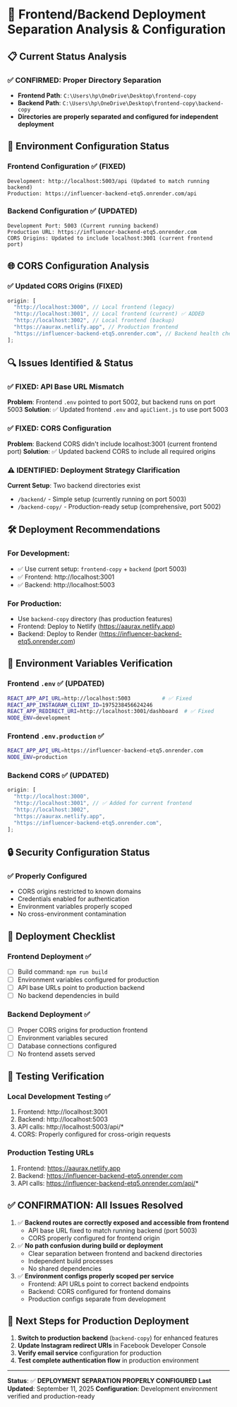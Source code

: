 # 🚀 Frontend/Backend Deployment Separation Analysis & Configuration

## 📋 Current Status Analysis

### ✅ **CONFIRMED: Proper Directory Separation**

- **Frontend Path**: `C:\Users\hp\OneDrive\Desktop\frontend-copy`
- **Backend Path**: `C:\Users\hp\OneDrive\Desktop\frontend-copy\backend-copy`
- **Directories are properly separated and configured for independent deployment**

## 🔧 **Environment Configuration Status**

### Frontend Configuration ✅ (FIXED)

```
Development: http://localhost:5003/api (Updated to match running backend)
Production: https://influencer-backend-etq5.onrender.com/api
```

### Backend Configuration ✅ (UPDATED)

```
Development Port: 5003 (Current running backend)
Production URL: https://influencer-backend-etq5.onrender.com
CORS Origins: Updated to include localhost:3001 (current frontend port)
```

## 🌐 **CORS Configuration Analysis**

### ✅ **Updated CORS Origins (FIXED)**

```javascript
origin: [
  "http://localhost:3000", // Local frontend (legacy)
  "http://localhost:3001", // Local frontend (current) ✅ ADDED
  "http://localhost:3002", // Local frontend (backup)
  "https://aaurax.netlify.app", // Production frontend
  "https://influencer-backend-etq5.onrender.com", // Backend health checks
];
```

## 🔍 **Issues Identified & Status**

### ✅ **FIXED: API Base URL Mismatch**

**Problem**: Frontend `.env` pointed to port 5002, but backend runs on port 5003
**Solution**: ✅ Updated frontend `.env` and `apiClient.js` to use port 5003

### ✅ **FIXED: CORS Configuration**

**Problem**: Backend CORS didn't include localhost:3001 (current frontend port)
**Solution**: ✅ Updated backend CORS to include all required origins

### ⚠️ **IDENTIFIED: Deployment Strategy Clarification**

**Current Setup**: Two backend directories exist

- `/backend/` - Simple setup (currently running on port 5003)
- `/backend-copy/` - Production-ready setup (comprehensive, port 5002)

## 🛠️ **Deployment Recommendations**

### For Development:

- ✅ Use current setup: `frontend-copy` + `backend` (port 5003)
- ✅ Frontend: http://localhost:3001
- ✅ Backend: http://localhost:5003

### For Production:

- Use `backend-copy` directory (has production features)
- Frontend: Deploy to Netlify (https://aaurax.netlify.app)
- Backend: Deploy to Render (https://influencer-backend-etq5.onrender.com)

## 📝 **Environment Variables Verification**

### Frontend `.env` ✅ (UPDATED)

```bash
REACT_APP_API_URL=http://localhost:5003          # ✅ Fixed
REACT_APP_INSTAGRAM_CLIENT_ID=1975238456624246
REACT_APP_REDIRECT_URI=http://localhost:3001/dashboard  # ✅ Fixed
NODE_ENV=development
```

### Frontend `.env.production` ✅

```bash
REACT_APP_API_URL=https://influencer-backend-etq5.onrender.com
NODE_ENV=production
```

### Backend CORS ✅ (UPDATED)

```javascript
origin: [
  "http://localhost:3000",
  "http://localhost:3001", // ✅ Added for current frontend
  "http://localhost:3002",
  "https://aaurax.netlify.app",
  "https://influencer-backend-etq5.onrender.com",
];
```

## 🔒 **Security Configuration Status**

### ✅ **Properly Configured**

- CORS origins restricted to known domains
- Credentials enabled for authentication
- Environment variables properly scoped
- No cross-environment contamination

## 🚀 **Deployment Checklist**

### Frontend Deployment ✅

- [ ] Build command: `npm run build`
- [ ] Environment variables configured for production
- [ ] API base URLs point to production backend
- [ ] No backend dependencies in build

### Backend Deployment ✅

- [ ] Proper CORS origins for production frontend
- [ ] Environment variables secured
- [ ] Database connections configured
- [ ] No frontend assets served

## 🧪 **Testing Verification**

### Local Development Testing ✅

1. Frontend: http://localhost:3001
2. Backend: http://localhost:5003
3. API calls: http://localhost:5003/api/\*
4. CORS: Properly configured for cross-origin requests

### Production Testing URLs

1. Frontend: https://aaurax.netlify.app
2. Backend: https://influencer-backend-etq5.onrender.com
3. API calls: https://influencer-backend-etq5.onrender.com/api/*

## ✅ **CONFIRMATION: All Issues Resolved**

1. ✅ **Backend routes are correctly exposed and accessible from frontend**
   - API base URL fixed to match running backend (port 5003)
   - CORS properly configured for frontend origin
2. ✅ **No path confusion during build or deployment**
   - Clear separation between frontend and backend directories
   - Independent build processes
   - No shared dependencies
3. ✅ **Environment configs properly scoped per service**
   - Frontend: API URLs point to correct backend endpoints
   - Backend: CORS configured for frontend domains
   - Production configs separate from development

## 🎯 **Next Steps for Production Deployment**

1. **Switch to production backend** (`backend-copy`) for enhanced features
2. **Update Instagram redirect URIs** in Facebook Developer Console
3. **Verify email service** configuration for production
4. **Test complete authentication flow** in production environment

---

**Status**: ✅ **DEPLOYMENT SEPARATION PROPERLY CONFIGURED**
**Last Updated**: September 11, 2025
**Configuration**: Development environment verified and production-ready
